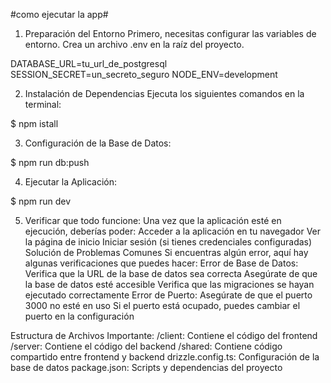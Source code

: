 #como ejecutar la app#

1. Preparación del Entorno
Primero, necesitas configurar las variables de entorno. Crea un archivo .env en la raíz del proyecto.

DATABASE_URL=tu_url_de_postgresql
SESSION_SECRET=un_secreto_seguro
NODE_ENV=development

2. Instalación de Dependencias
Ejecuta los siguientes comandos en la terminal:

$ npm istall

3. Configuración de la Base de Datos:

$ npm run db:push

4. Ejecutar la Aplicación:

$ npm run dev

5. Verificar que todo funcione:
Una vez que la aplicación esté en ejecución, deberías poder:
Acceder a la aplicación en tu navegador
Ver la página de inicio
Iniciar sesión (si tienes credenciales configuradas)
Solución de Problemas Comunes
Si encuentras algún error, aquí hay algunas verificaciones que puedes hacer:
Error de Base de Datos:
Verifica que la URL de la base de datos sea correcta
Asegúrate de que la base de datos esté accesible
Verifica que las migraciones se hayan ejecutado correctamente
Error de Puerto:
Asegúrate de que el puerto 3000 no esté en uso
Si el puerto está ocupado, puedes cambiar el puerto en la configuración

Estructura de Archivos Importante:
/client: Contiene el código del frontend
/server: Contiene el código del backend
/shared: Contiene código compartido entre frontend y backend
drizzle.config.ts: Configuración de la base de datos
package.json: Scripts y dependencias del proyecto
